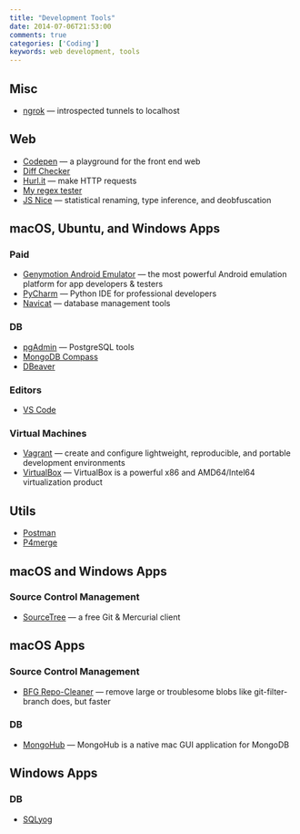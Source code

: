 ```yaml
---
title: "Development Tools"
date: 2014-07-06T21:53:00
comments: true
categories: ['Coding']
keywords: web development, tools
---
```


## Misc
* [ngrok](https://ngrok.com/) — introspected tunnels to localhost

## Web
* [Codepen](http://codepen.io/) — a playground for the front end web
* [Diff Checker](http://www.diffchecker.com/diff)
* [Hurl.it](http://www.hurl.it/) — make HTTP requests
* [My regex tester](http://www.myregextester.com/index.php)
* [JS Nice](http://jsnice.org/) — statistical renaming, type inference, and deobfuscation

## macOS, Ubuntu, and Windows Apps
### Paid
* [Genymotion Android Emulator](https://www.genymotion.com/desktop/) — the most powerful Android emulation platform for app developers & testers
* [PyCharm](https://www.jetbrains.com/pycharm/) — Python IDE for professional developers
* [Navicat](http://www.navicat.com/products) — database management tools

### DB
* [pgAdmin](http://www.pgadmin.org/) — PostgreSQL tools
* [MongoDB Compass](https://www.mongodb.com/products/compass)
* [DBeaver](https://dbeaver.io/)

### Editors
* [VS Code](https://code.visualstudio.com/)

### Virtual Machines
* [Vagrant](http://www.vagrantup.com/) — create and configure lightweight, reproducible, and portable development environments
* [VirtualBox](https://www.virtualbox.org/) — VirtualBox is a powerful x86 and AMD64/Intel64 virtualization product

## Utils
* [Postman](https://www.getpostman.com/)
* [P4merge](https://www.perforce.com/products/helix-core-apps/merge-diff-tool-p4merge)

## macOS and Windows Apps

### Source Control Management
* [SourceTree](http://www.sourcetreeapp.com/) — a free Git & Mercurial client

## macOS Apps
### Source Control Management
* [BFG Repo-Cleaner](https://rtyley.github.io/bfg-repo-cleaner/) — remove large or troublesome blobs like git-filter-branch does, but faster

### DB
* [MongoHub](https://github.com/bububa/MongoHub-Mac) — MongoHub is a native mac GUI application for MongoDB

## Windows Apps

### DB
* [SQLyog](https://www.webyog.com/product/sqlyog)
